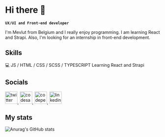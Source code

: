 # Hi there 👋
**`UX/UI and Front-end developer`**

I'm Mevlut from Belgium and I really enjoy programming. I am learning React and Strapi.
Also, I'm looking for an internship in front-end development.

## Skills
💻 JS / HTML / CSS / SCSS / TYPESCRIPT
Learning React and Strapi 

## Socials    
[<img src='https://img.shields.io/badge/-Twitter-blue' alt='twitter' height='40'>](https://twitter.com/Code_1s_Art),
[<img src='https://custom-icon-badges.demolab.com/badge/codesandbox.svg?logo=paintbrush&logoColor=white' alt='codesandbox' height='40'>](https://codesandbox.io/u/dimitrykatana),
[<img src='https://cdn.jsdelivr.net/npm/simple-icons@3.0.1/icons/codepen.svg' alt='codepen' height='40'>](https://codepen.io/ditrymi), 
[<img src='https://cdn.jsdelivr.net/npm/simple-icons@3.0.1/icons/linkedin.svg' alt='linkedin' height='40'>](https://www.linkedin.com/in/mevlut-duran-501b59227/)  

## My stats
![Anurag's GitHub stats](https://github-readme-stats.vercel.app/api?username=dimitrykatana&count_private=true&show_icons=true&theme=codeSTACKr)

<!-- ## My languages 
![Top Langs](https://github-readme-stats.vercel.app/api/top-langs/?username=dimitrykatana&theme=codeSTACKr&hide=objective-c&layout=compact)
 -->
